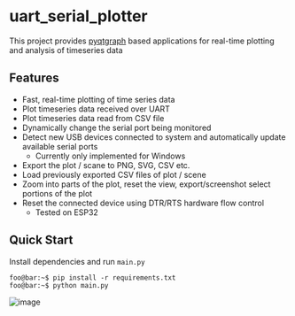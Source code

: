 # uart_serial_plotter

This project provides [pyqtgraph](https://www.pyqtgraph.org/) based applications for real-time plotting and analysis of timeseries data

## Features
- Fast, real-time plotting of time series data
- Plot timeseries data received over UART
- Plot timeseries data read from CSV file
- Dynamically change the serial port being monitored
- Detect new USB devices connected to system and automatically update available serial ports
  - Currently only implemented for Windows
- Export the plot / scane to PNG, SVG, CSV etc.
- Load previously exported CSV files of plot / scene
- Zoom into parts of the plot, reset the view, export/screenshot select portions of the plot
- Reset the connected device using DTR/RTS hardware flow control
  - Tested on ESP32

## Quick Start

Install dependencies and run `main.py`

```console
foo@bar:~$ pip install -r requirements.txt
foo@bar:~$ python main.py
```

![image](https://raw.githubusercontent.com/appliedinnovation/uart_serial_plotter/master/images/demo.png?token=ACAPAK35YQ7V2T7TUKFU2K3BSHA4W)
